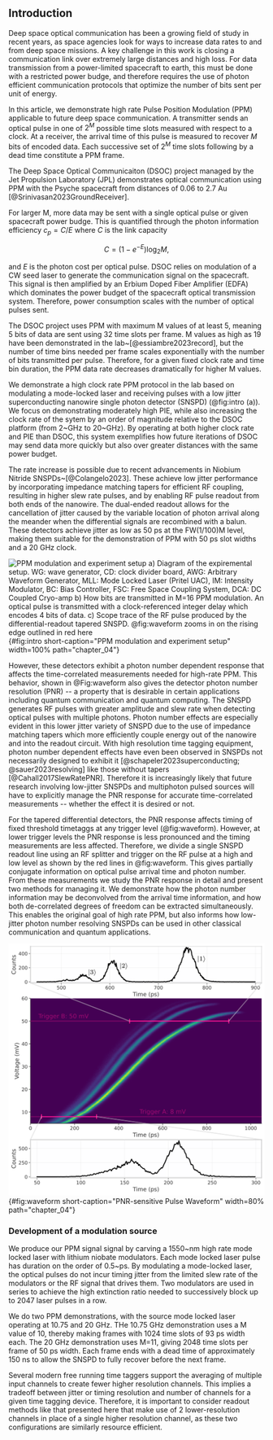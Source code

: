 ## Introduction


<!-- DSOC, high loss -->
Deep space optical communication has been a growing field of study in recent years, as space agencies look for ways to increase data rates to and from deep space missions. A key challenge in this work is closing a communication link over extremely large distances and high loss. For data transmission from a power-limited spacecraft to earth, this must be done with a restricted power budge, and therefore requires the use of photon efficient communication protocols that optimize the number of bits sent per unit of energy. 

<!-- more will be said about PIE later i guess? -->

In this article, we demonstrate high rate Pulse Position Modulation (PPM) applicable to future deep space communication.  A transmitter sends an optical pulse in one of $2^M$ possible time slots measured with respect to a clock. At a receiver, the arrival time of this pulse is measured to recover $M$ bits of encoded data. Each successive set of  $2^M$ time slots following by a dead time constitute a PPM frame. 

<!-- maybe hold off on ppm frame stuff till later... -->

The Deep Space Optical Communicaiton (DSOC) project managed by the Jet Propulsion Laboratory (JPL) demonstrates optical communication using PPM with the Psyche spacecraft from distances of 0.06 to 2.7 Au [@Srinivasan2023GroundReceiver]. 

For larger M, more data may be sent with a single optical pulse or given spacecraft power budge. This is quantified through the photon information efficiency $c_p = C/E$ where $C$ is the link capacity 

$$
C=\left(1-e^{-E}\right) \log _2 M,
$$

and $E$ is the photon cost per optical pulse. DSOC relies on modulation of a CW seed laser to generate the communication signal on the spacecraft. This signal is then amplified by an Erbium Doped Fiber Amplifier (EDFA) which dominates the power budget of the spacecraft optical transmission system. Therefore, power consumption scales with the number of optical pulses sent. 

The DSOC project uses PPM with maximum M values of at least 5, meaning 5 bits of data are sent using 32 time slots per frame. M values as high as 19 have been demonstrated in the lab~[@essiambre2023record], but the number of time bins needed per frame scales exponentially with the number of bits transmitted per pulse. Therefore, for a given fixed clock rate and time bin duration, the PPM data rate decreases dramatically for higher M values. 

<!-- PPM can achieve higher photon information efficiency than coherent detection techniques [@Dolinar2011Photon] for which the need to measure phase of the incoming optical signal limits minimum transmission power.  -->

We demonstrate a high clock rate PPM protocol in the lab based on modulating a mode-locked laser and receiving pulses with a low jitter superconducting nanowire single photon detector (SNSPD) (@fig:intro (a)). We focus on demonstrating moderately high PIE, while also increasing the clock rate of the sytem by an order of magnitude relative to the DSOC platform (from 2~GHz to 20~GHz). By operating at both higher clock rate and PIE than DSOC, this system exemplifies how future iterations of DSOC may send data more quickly but also over greater distances with the same power budget. 

<!-- With the increase of both clock rate and PIE, this protocol suggests a potentially attractive upgrade path DSOC-like systems, as similar implementations could offer both higher data rates and operation across greater distances.  -->

The rate increase is possible due to recent advancements in Niobium Nitride SNSPDs~[@Colangelo2023].  These achieve low jitter performance by incorporating impedance matching tapers for efficient RF coupling, resulting in higher slew rate pulses, and by enabling RF pulse readout from both ends of the nanowire. The dual-ended readout allows for the cancellation of jitter caused by the variable location of photon arrival along the meander when the differential signals are recombined with a balun. These detectors achieve jitter as low as 50 ps at the FW(1/100)M level, making them suitable for the demonstration of PPM with 50 ps slot widths and a 20 GHz clock.

![**PPM modulation and experiment setup** a) Diagram of the expiremental setup. WG: wave generator, CD: clock divider board, AWG: Arbitrary Waveform Generator, MLL: Mode Locked Laser (Pritel UAC), IM: Intensity Modulator, BC: Bias Controller, FSC: Free Space Coupling System, DCA: DC Coupled Cryo-amp b) How bits are transmitted in M=16 PPM modulation. An optical pulse is transmitted with a clock-referenced integer delay which encodes 4 bits of data. c) Scope trace of the RF pulse produced by the differential-readout tapered SNSPD. @fig:waveform zooms in on the rising edge outlined in red here](./figs/fig_intro_2_light.svg){#fig:intro short-caption="PPM modulation and experiment setup" width=100% path="chapter_04"}

However, these detectors exhibit a photon number dependent response that affects the time-correlated measurements needed for high-rate PPM. This behavior, shown in @Fig:waveform also gives the detector photon number resolution (PNR) -- a property that is desirable in certain applications including quantum communication and quantum computing.  The SNSPD generates RF pulses with greater amplitude and slew rate when detecting optical pulses with multiple photons. Photon number effects are especially evident in this lower jitter variety of SNSPD due to the use of impedance matching tapers which more efficiently couple energy out of the nanowire and into the readout circuit. With high resolution time tagging equipment, photon number dependent effects have even been observed in SNSPDs not necessarily designed to exhibit it [@schapeler2023superconducting; @sauer2023resolving] like those without tapers [@Cahall2017SlewRatePNR]. Therefore it is increasingly likely that future research involving low-jitter SNSPDs and multiphoton pulsed sources will have to explicitly manage the PNR response for accurate time-correlated measurements -- whether the effect it is desired or not. 

For the tapered differential detectors, the PNR response affects timing of fixed threshold timetaggs at any trigger level (@fig:waveform). However, at lower trigger levels the PNR response is less pronounced and the timing measurements are less affected. Therefore, we divide a single SNSPD readout line using an RF splitter and trigger on the RF pulse at a high and low level as shown by the red lines in @fig:waveform.  This gives partially conjugate information on optical pulse arrival time and photon number. From these measurements we study the PNR response in detail and present two methods for managing it. We demonstrate how the photon number information may be deconvolved from the arrival time information, and how both de-correlated degrees of freedom can be extracted simultaneously. This enables the original goal of high rate PPM, but also informs how low-jitter photon number resolving SNSPDs can be used in other classical communication and quantum applications. 

![**PNR-sensitive pulse waveform** The rising edge of the differential SNSPD's RF pulses exhibit variations in height, slew rate, and arrival time due to photon-number dependent dynamics. The slopes of the 1-photon and 2-photon pulses significantly differ, and as the photon number increases, the alterations to the pulse shape become progressively smaller. Trigger levels A (8\ mV) and B (50\ mV) were used to extract as much information about pulse slope and arrival time as possible](./figs/waveform_light.svg){#fig:waveform short-caption="PNR-sensitive Pulse Waveform" width=80% path="chapter_04"}

### Development of a modulation source

We produce our PPM signal signal by carving a 1550~nm high rate mode locked laser with lithium niobate modulators. Each mode locked laser pulse has duration on the order of 0.5~ps. By modulating a mode-locked laser, 
the optical pulses do not incur timing jitter from the limited slew rate of the modulators or the RF signal that drives them. Two modulators are used in series to achieve the high extinction ratio needed to successively block up to 2047 laser pulses in a row. 


We do two PPM demonstrations, with the source mode locked laser operating at 10.75 and 20 GHz. THe 10.75 GHz demonstration uses a M value of 10, thereby making frames with 1024 time slots of 93 ps width each. The 20 GHz demonstration uses M=11, giving 2048 time slots per frame of 50 ps width. Each frame ends with a dead time of approximately 150 ns to allow the SNSPD to fully recover before the next frame. 


<!-- Therefore, we chose to carve pulses from a mode-locked laser. This approach allows for extremely short pulses in time, with the modulators responsible for sufficiently reducing any surrounding unwanted pulses. The temporal width of the modulator pulse response must be extremely short and able to modulate from 'off' to 'on' within a time frame of the order of the 50 ps bin width. -->

<!-- Extras -->

Several modern free running time taggers support the averaging of multiple input channels to create fewer higher resolution channels. This implies a tradeoff between jitter or timing resolution and number of channels for a given time tagging device. Therefore, it is important to consider readout methods like that presented here that make use of 2 lower-resolution channels in place of a single higher resolution channel, as these two configurations are similarly resource efficient. 

<!-- ```{=html}
*[SNSPD]: Superconducting Nanowire Single Photon Detector
*[SNSPDs]: Superconducting Nanowire Single Photon Detector
*[DCR]: Dark Count Rate
*[PPM]: Pulse Position Modulation
``` -->